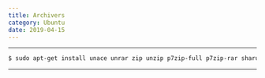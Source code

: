 ```yaml
---
title: Archivers
category: Ubuntu
date: 2019-04-15
---
```


-----

```bash
$ sudo apt-get install unace unrar zip unzip p7zip-full p7zip-rar sharutils rar uudeview mpack arj cabextract file-roller
```

-----